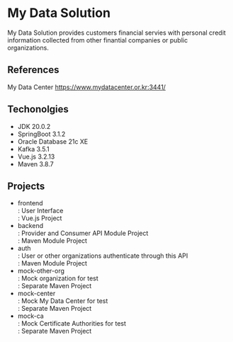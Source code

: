 # My Data Solution
My Data Solution provides customers financial servies with personal credit information collected from other finantial companies or public organizations. 

## References
My Data Center <https://www.mydatacenter.or.kr:3441/>

## Techonolgies
- JDK 20.0.2
- SpringBoot 3.1.2
- Oracle Database 21c XE
- Kafka 3.5.1
- Vue.js 3.2.13
- Maven 3.8.7

## Projects
- frontend
  <br>: User Interface
  <br>: Vue.js Project
- backend
  <br>: Provider and Consumer API Module Project
  <br>: Maven Module Project
- auth
  <br>: User or other organizations authenticate through this API
  <br>: Maven Module Project
- mock-other-org
  <br>: Mock organization for test
  <br>: Separate Maven Project
- mock-center
  <br>: Mock My Data Center for test
  <br>: Separate Maven Project
- mock-ca
  <br>: Mock Certificate Authorities for test
  <br>: Separate Maven Project
